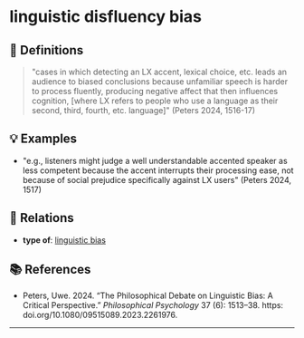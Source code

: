# linguistic disfluency bias

## 📖 Definitions

> "cases in which detecting an LX accent, lexical choice, etc. leads an audience to biased conclusions because unfamiliar speech is harder to process fluently, producing negative affect that then influences cognition, [where LX refers to people who use a language as their second, third, fourth, etc. language]" (Peters 2024, 1516-17)

## 💡 Examples

- "e.g., listeners might judge a well understandable accented speaker as less competent because the accent interrupts their processing ease, not because of social prejudice specifically against LX users" (Peters 2024, 1517)

## 🔗 Relations

- **type of**: [linguistic bias](./linguistic-bias.md)

## 📚 References

- Peters, Uwe. 2024. “The Philosophical Debate on Linguistic Bias: A Critical Perspective.” _Philosophical Psychology_ 37 (6): 1513–38. https: doi.org/10.1080/09515089.2023.2261976.

---

<script src="https://giscus.app/client.js"
                data-repo="natesheehan/conceptcartography"
                data-repo-id="R_kgDOPB5QiQ"
                data-category="General"
                data-category-id="DIC_kwDOPB5Qic4CsAxd"
                data-mapping="pathname"
                data-strict="0"
                data-reactions-enabled="1"
                data-emit-metadata="0"
                data-input-position="bottom"
                data-theme="catppuccin_mocha"
                data-lang="en"
                crossorigin="anonymous"
                async>
        </script>
        

